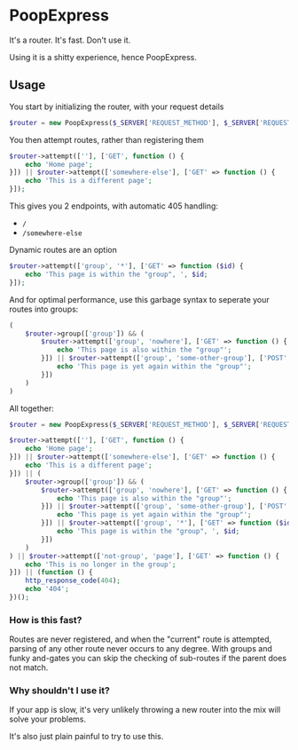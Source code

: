 # PoopExpress

It's a router. It's fast. Don't use it.

Using it is a shitty experience, hence PoopExpress.

## Usage

You start by initializing the router, with your request details

```php
$router = new PoopExpress($_SERVER['REQUEST_METHOD'], $_SERVER['REQUEST_URI']);
```

You then attempt routes, rather than registering them
```php
$router->attempt([''], ['GET', function () {
    echo 'Home page';
}]) || $router->attempt(['somewhere-else'], ['GET' => function () {
    echo 'This is a different page';
}]);
```
This gives you 2 endpoints, with automatic 405 handling:
- `/`
- `/somewhere-else`

Dynamic routes are an option
```php
$router->attempt(['group', '*'], ['GET' => function ($id) {
    echo 'This page is within the "group", ', $id;
}]);
```

And for optimal performance, use this garbage syntax to seperate your routes into groups:
```php
(
    $router->group(['group']) && (
        $router->attempt(['group', 'nowhere'], ['GET' => function () {
            echo 'This page is also within the "group"';
        }]) || $router->attempt(['group', 'some-other-group'], ['POST' => function () {
            echo 'This page is yet again within the "group"';
        }])
    )
)
```

All together:
```php
$router = new PoopExpress($_SERVER['REQUEST_METHOD'], $_SERVER['REQUEST_URI']);

$router->attempt([''], ['GET', function () {
    echo 'Home page';
}]) || $router->attempt(['somewhere-else'], ['GET' => function () {
    echo 'This is a different page';
}]) || (
    $router->group(['group']) && (
        $router->attempt(['group', 'nowhere'], ['GET' => function () {
            echo 'This page is also within the "group"';
        }]) || $router->attempt(['group', 'some-other-group'], ['POST' => function () {
            echo 'This page is yet again within the "group"';
        }]) || $router->attempt(['group', '*'], ['GET' => function ($id) {
            echo 'This page is within the "group", ', $id;
        }])
    )
) || $router->attempt(['not-group', 'page'], ['GET' => function () {
    echo 'This is no longer in the group';
}]) || (function () {
    http_response_code(404);
    echo '404';
})();
```

### How is this fast?

Routes are never registered, and when the "current" route is attempted, parsing of any other route never occurs to any degree. With groups and funky and-gates you can skip the checking of sub-routes if the parent does not match.

### Why shouldn't I use it?

If your app is slow, it's very unlikely throwing a new router into the mix will solve your problems.

It's also just plain painful to try to use this.
